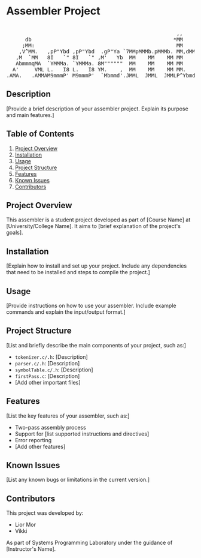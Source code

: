 # Assembler Project
<pre>                                                                                    
                                                      ,,        ,,                  
      db                                             *MM      `7MM                  
     ;MM:                                             MM        MM                  
    ,V^MM.   ,pP"Ybd ,pP"Ybd  .gP"Ya `7MMpMMMb.pMMMb. MM,dMMb.  MM  .gP"Ya `7Mb,od8 
   ,M  `MM   8I   `" 8I   `" ,M'   Yb  MM    MM    MM MM    `Mb MM ,M'   Yb  MM' "' 
   AbmmmqMA  `YMMMa. `YMMMa. 8M""""""  MM    MM    MM MM     M8 MM 8M""""""  MM     
  A'     VML L.   I8 L.   I8 YM.    ,  MM    MM    MM MM.   ,M9 MM YM.    ,  MM     
.AMA.   .AMMAM9mmmP' M9mmmP'  `Mbmmd'.JMML  JMML  JMMLP^YbmdP'.JMML.`Mbmmd'.JMML.   
</pre>                                                                     

## Description
[Provide a brief description of your assembler project. Explain its purpose and main features.]

## Table of Contents
1. [Project Overview](#project-overview)
2. [Installation](#installation)
3. [Usage](#usage)
4. [Project Structure](#project-structure)
5. [Features](#features)
6. [Known Issues](#known-issues)
7. [Contributors](#contributors)

## Project Overview
This assembler is a student project developed as part of [Course Name] at [University/College Name]. It aims to [brief explanation of the project's goals].

## Installation
[Explain how to install and set up your project. Include any dependencies that need to be installed and steps to compile the project.]

## Usage
[Provide instructions on how to use your assembler. Include example commands and explain the input/output format.]

## Project Structure
[List and briefly describe the main components of your project, such as:]
- `tokenizer.c/.h`: [Description]
- `parser.c/.h`: [Description]
- `symbolTable.c/.h`: [Description]
- `firstPass.c`: [Description]
- [Add other important files]

## Features
[List the key features of your assembler, such as:]
- Two-pass assembly process
- Support for [list supported instructions and directives]
- Error reporting
- [Add other features]

## Known Issues
[List any known bugs or limitations in the current version.]

## Contributors
This project was developed by:
- Lior Mor
- Vikki

As part of Systems Programming Laboratory under the guidance of [Instructor's Name].
